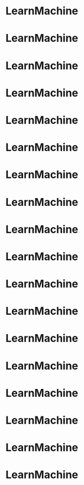 # LearnMachine
# LearnMachine
# LearnMachine
# LearnMachine
# LearnMachine
# LearnMachine
# LearnMachine
# LearnMachine
# LearnMachine
# LearnMachine
# LearnMachine
# LearnMachine
# LearnMachine
# LearnMachine
# LearnMachine
# LearnMachine
# LearnMachine
# LearnMachine
